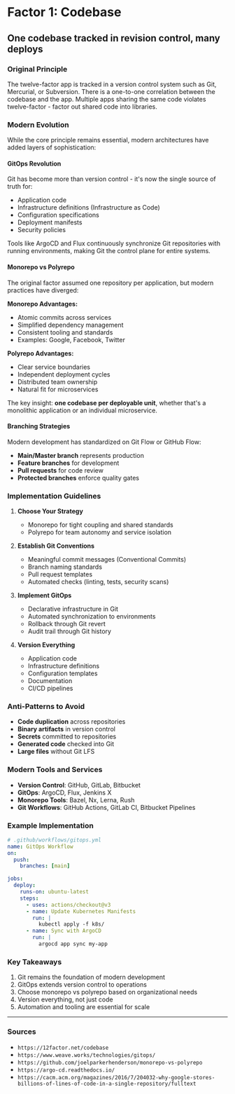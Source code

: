 # Factor 1: Codebase

## One codebase tracked in revision control, many deploys

### Original Principle

The twelve-factor app is tracked in a version control system such as Git, Mercurial, or Subversion. There is a one-to-one correlation between the codebase and the app. Multiple apps sharing the same code violates twelve-factor - factor out shared code into libraries.

### Modern Evolution

While the core principle remains essential, modern architectures have added layers of sophistication:

#### GitOps Revolution

Git has become more than version control - it's now the single source of truth for:
- Application code
- Infrastructure definitions (Infrastructure as Code)
- Configuration specifications
- Deployment manifests
- Security policies

Tools like ArgoCD and Flux continuously synchronize Git repositories with running environments, making Git the control plane for entire systems.

#### Monorepo vs Polyrepo

The original factor assumed one repository per application, but modern practices have diverged:

**Monorepo Advantages:**
- Atomic commits across services
- Simplified dependency management
- Consistent tooling and standards
- Examples: Google, Facebook, Twitter

**Polyrepo Advantages:**
- Clear service boundaries
- Independent deployment cycles
- Distributed team ownership
- Natural fit for microservices

The key insight: **one codebase per deployable unit**, whether that's a monolithic application or an individual microservice.

#### Branching Strategies

Modern development has standardized on Git Flow or GitHub Flow:
- **Main/Master branch** represents production
- **Feature branches** for development
- **Pull requests** for code review
- **Protected branches** enforce quality gates

### Implementation Guidelines

1. **Choose Your Strategy**
   - Monorepo for tight coupling and shared standards
   - Polyrepo for team autonomy and service isolation

2. **Establish Git Conventions**
   - Meaningful commit messages (Conventional Commits)
   - Branch naming standards
   - Pull request templates
   - Automated checks (linting, tests, security scans)

3. **Implement GitOps**
   - Declarative infrastructure in Git
   - Automated synchronization to environments
   - Rollback through Git revert
   - Audit trail through Git history

4. **Version Everything**
   - Application code
   - Infrastructure definitions
   - Configuration templates
   - Documentation
   - CI/CD pipelines

### Anti-Patterns to Avoid

- **Code duplication** across repositories
- **Binary artifacts** in version control
- **Secrets** committed to repositories
- **Generated code** checked into Git
- **Large files** without Git LFS

### Modern Tools and Services

- **Version Control**: GitHub, GitLab, Bitbucket
- **GitOps**: ArgoCD, Flux, Jenkins X
- **Monorepo Tools**: Bazel, Nx, Lerna, Rush
- **Git Workflows**: GitHub Actions, GitLab CI, Bitbucket Pipelines

### Example Implementation

```yaml
# .github/workflows/gitops.yml
name: GitOps Workflow
on:
  push:
    branches: [main]

jobs:
  deploy:
    runs-on: ubuntu-latest
    steps:
      - uses: actions/checkout@v3
      - name: Update Kubernetes Manifests
        run: |
          kubectl apply -f k8s/
      - name: Sync with ArgoCD
        run: |
          argocd app sync my-app
```

### Key Takeaways

1. Git remains the foundation of modern development
2. GitOps extends version control to operations
3. Choose monorepo vs polyrepo based on organizational needs
4. Version everything, not just code
5. Automation and tooling are essential for scale

---

### Sources

- `https://12factor.net/codebase`
- `https://www.weave.works/technologies/gitops/`
- `https://github.com/joelparkerhenderson/monorepo-vs-polyrepo`
- `https://argo-cd.readthedocs.io/`
- `https://cacm.acm.org/magazines/2016/7/204032-why-google-stores-billions-of-lines-of-code-in-a-single-repository/fulltext`